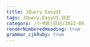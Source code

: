 ```yaml
---
title: JQuery EasyUI
tags: JQuery,EasyUI,日志
category: /小书匠/日记/2022-09
renderNumberedHeading: true
grammar_cjkRuby: true
---
```

